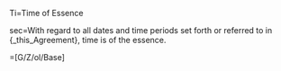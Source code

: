 Ti=Time of Essence

sec=With regard to all dates and time periods set forth or referred to in {_this_Agreement}, time is of the essence.

=[G/Z/ol/Base]

